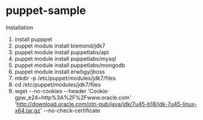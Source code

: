 puppet-sample
=============

Installation

1. install pupppet 
2. puppet module install biemond/jdk7
3. puppet module install puppetlabs/apt
4. puppet module install puppetlabs/mysql
5. puppet module install puppetlabs/mongodb
6. puppet module install erwbgy/jboss
7. mkdir -p /etc/puppet/modules/jdk7/files 
8. cd /etc/puppet/modules/jdk7/files
9. wget --no-cookies --header 'Cookie: gpw_e24=http%3A%2F%2Fwww.oracle.com' 'http://download.oracle.com/otn-pub/java/jdk/7u45-b18/jdk-7u45-linux-x64.tar.gz' --no-check-certificate
